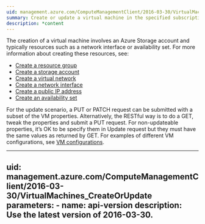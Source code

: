 ```yaml
---
uid: management.azure.com/ComputeManagementClient/2016-03-30/VirtualMachines_CreateOrUpdate
summary: Create or update a virtual machine in the specified subscription.
description: *content
---
```


The creation of a virtual machine involves an Azure Storage account and typically resources such as a network interface or availability set. For more information about creating these resources, see:

- [Create a resource group](../../api-ref/resources/resourcegroups.json#ResourceGroups_CreateOrUpdate)
- [Create a storage account](../../api-ref/storage/storageaccounts.json#StorageAccounts_Create)
- [Create a virtual network](../../api-ref/network/virtualnetworks.json#VirtualNetworks_CreateOrUpdate)
- [Create a network interface](../../api-ref/network/networkinterfaces.json#NetworkInterfaces_CreateOrUpdate)
- [Create a public IP address](../../api-ref/network/publicipaddresses.json#PublicIPAddresses_CreateOrUpdate)
- [Create an availability set](../../api-ref/compute/availabilitysets.json#AvailabilitySets_CreateOrUpdate)

For the update scenario, a PUT or PATCH request can be submitted with a subset of the VM properties. Alternatively, the RESTful way is to do a GET, tweak the properties and submit a PUT request. For non-updateable properties, it’s OK to be specify them in Update request but they must have the same values as returned by GET. For examples of different VM configurations, see [VM configurations](vm-configuration.md).

---
uid: management.azure.com/ComputeManagementClient/2016-03-30/VirtualMachines_CreateOrUpdate
parameters:
    - name: api-version
      description: Use the latest version of 2016-03-30.
---
